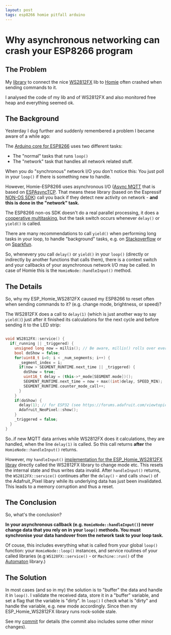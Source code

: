 ```yaml
---
layout: post
tags: esp8266 homie pitfall arduino
---
```


# Why asynchronous networking can crash your ESP8266 program

## The Problem

My [library](https://github.com/euphi/ESP_Homie_WS2812FX) to connect the nice [WS2812FX](https://github.com/kitesurfer1404/WS2812FX)
lib to [Homie](https://github.com/homieiot/convention) often crashed when sending commands to it.

I analysed the code of my lib and of WS2812FX and also monitored free heap and everything seemed ok.

## The Background

Yesterday I dug further and suddenly remembered a problem I became aware of a while ago:

The [Arduino core for ESP8266](https://github.com/esp8266/Arduino) uses two different tasks:
* The "normal" tasks that runs `loop()`
* The "network" task that handles all network related stuff.

When you do "synchronous" network I/O you don't notice this: You just poll in your `loop()` if there is something new to handle.

However, Homie-ESP8266 uses asynchronous I/O ([Async MQTT](https://github.com/marvinroger/async-mqtt-client) that is based on
[ESPAsyncTCP](https://github.com/me-no-dev/ESPAsyncTCP). That means these library
(based on the Espressif [NON-OS SDK](https://github.com/espressif/ESP8266_NONOS_SDK)) call you back if they detect new
activity on network - **and this is done in the "network" task.**

The ESP8266 non-os SDK doesn't do a real parallel processing, it does a [cooperative multitasking](https://en.wikipedia.org/wiki/Cooperative_multitasking),
but the task switch occurs whenever `delay()` or `yield()` is called. 

There are many recommendations to call `yield()` when performing long tasks in your loop, to handle "background" tasks, e.g.
on [Stackoverflow](https://stackoverflow.com/questions/34497758/what-is-the-secret-of-the-arduino-yieldfunction) or on
[Sparkfun](https://learn.sparkfun.com/tutorials/esp8266-thing-hookup-guide/using-the-arduino-addon). 

So, whenevery you call `delay()` or `yield()` in your `loop()` (directly or indirectly by another functions that calls them),
there is a context switch and your callbacks of your asynchronous network I/O may be called. In case of Homie this is the
`HomieNode::handleInput()` method.

## The Details

So, why my ESP_Homie_WS2812FX caused my ESP8266 to reset often when sending commands to it? (e.g. change mode, brightness, or speed)?

The WS2812FX does a call to `delay(1)` (which is just another way to say `yield()`) just after it finished its
calculations for the next cycle and before sending it to the LED strip:

```C++

void WS2812FX::service() {
  if(_running || _triggered) {
    unsigned long now = millis(); // Be aware, millis() rolls over every 49 days
    bool doShow = false;
    for(uint8_t i=0; i < _num_segments; i++) {
      _segment_index = i;
      if(now > SEGMENT_RUNTIME.next_time || _triggered) {
        doShow = true;
        uint16_t delay = (this->*_mode[SEGMENT.mode])();
        SEGMENT_RUNTIME.next_time = now + max((int)delay, SPEED_MIN);
        SEGMENT_RUNTIME.counter_mode_call++;
      }
    }
    if(doShow) {
      delay(1); // for ESP32 (see https://forums.adafruit.com/viewtopic.php?f=47&t=117327)
      Adafruit_NeoPixel::show();
    }
    _triggered = false;
  }
}


```

So..if new MQTT data arrives while WS2812FX does it calculations, they are handled, when the line `delay(1)` is called.
So this call returns **after** the `HomieNode::handleInput()` returns.

However, my `handleInput()` [implementation for the ESP_Homie_WS2812FX libray](https://github.com/euphi/ESP_Homie_WS2812FX/blob/35b656dd58c573bf2b75a3b433441a4679e4cbb2/src/WS2812Node.cpp#L63)
directly called the WS2812FX library to change mode etc. This resets the internal state and thus writes data invalid.
After `handleInput()` returns, the `WS2812FX::service()` continues after the `delay()` - and calls `show()` of the Adafruit_Pixel
libary while its underlying data has just been invalidated. This leads to a memory corruption and thus a reset.

## The Conclusion 

So, what's the conclusion?

**In your asynchronous callback (e.g. `HomieNode::handleInput()`) never change data  that you rely on in your `loop()` methods.
You must synchronise your data handover from the network task to your loop task.**

Of couse, this includes everything what is called from your global `loop()` function: your `HomieNode::loop()` instances, and
service routines of your called libraries (e.g `WS128FX::service()` - or `Machine::run()` of the [Automaton](https://github.com/tinkerspy/Automaton) library.)

## The Solution

In most cases (and so in my) the solution is to "buffer" the data and handle it in `loop()`.
I validate the received data, store it in a "buffer" variable, and set a flag that the variable is "dirty". 
In `loop()` I check what is "dirty" and handle the variable, e.g. new mode accordingly.
Since then my ESP_Homie_WS2812FX library runs rock-solide stale.

See my [commit](https://github.com/euphi/ESP_Homie_WS2812FX/commit/d55c46d2e7e9d478bd3b3081fd9785ee320156b0) for details
(the commit also includes some other minor changes).
